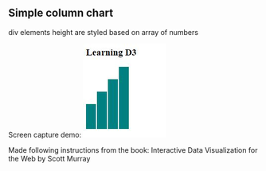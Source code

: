 ## Simple column chart  

div elements height are styled based on array of numbers  

Screen capture demo:
![image](https://raw.githubusercontent.com/LiviuLvu/d3-learning-data-visualisation/master/chapter6-simple-column-chart/d3-column-chart.jpg)

Made following instructions from the book:
Interactive Data Visualization for the Web by Scott Murray
